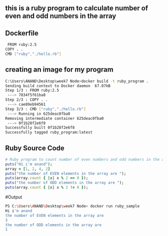## this is a ruby program to calculate number of even and odd numbers in the array

## Dockerfile
```bash
 FROM ruby:2.5
COPY . .
CMD ["ruby","./hello.rb"]
```
## creating an image for my program

```bash
C:\Users\ANAND\Desktop\week7 Node>docker build -t ruby_program .
Sending build context to Docker daemon  67.07kB
Step 1/3 : FROM ruby:2.5
 ---> 7834f5f61ba8
Step 2/3 : COPY . .
 ---> cae89eb94561
Step 3/3 : CMD ["ruby","./hello.rb"]
 ---> Running in 625deac0fba0
Removing intermediate container 625deac0fba0
 ---> 0f1b28f2e6f8
Successfully built 0f1b28f2e6f8
Successfully tagged ruby_program:latest
```

## Ruby Source Code

```ruby
# Ruby program to count number of even numbers and odd numbers in the array 
puts("Hi i'm anand");
array = [1, 2, 4, 2]
puts("the number of EVEN elements in the array are ");
puts(array.count { |x| x % 2 == 0 });
puts("the number of ODD elements in the array are ");
puts(array.count { |x| x % 2 != 0 });
```

#Output

```bash
PS C:\Users\ANAND\Desktop\week7 Node> docker run ruby_sample
Hi i'm anand
the number of EVEN elements in the array are
3
the number of ODD elements in the array are
1
```
